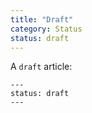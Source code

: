 ```yaml
---
title: "Draft"
category: Status
status: draft
---
```


A `draft` article:
```
---
status: draft
---
```
